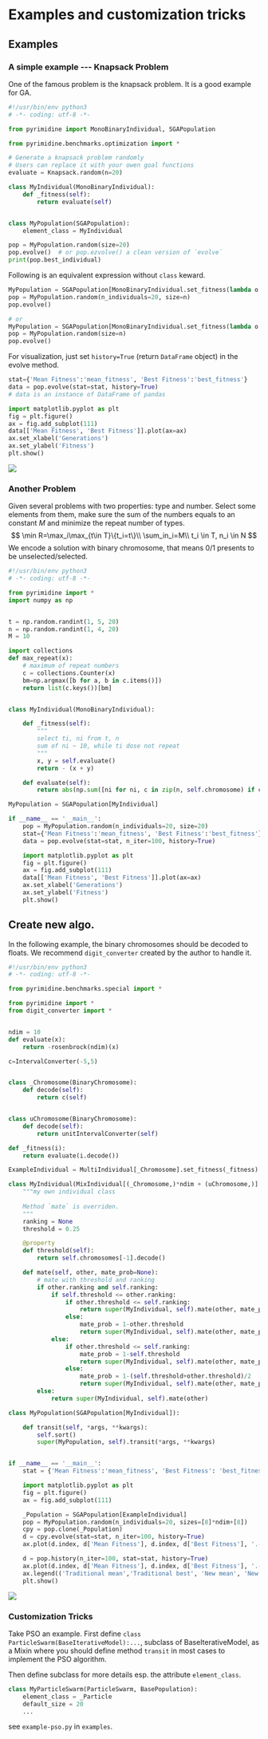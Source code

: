 # Examples and customization tricks

## Examples

### A simple example --- Knapsack Problem

One of the famous problem is the knapsack problem. It is a good example for GA.

```python
#!/usr/bin/env python3
# -*- coding: utf-8 -*-

from pyrimidine import MonoBinaryIndividual, SGAPopulation

from pyrimidine.benchmarks.optimization import *

# Generate a knapsack problem randomly
# Users can replace it with your owen goal functions
evaluate = Knapsack.random(n=20)

class MyIndividual(MonoBinaryIndividual):
    def _fitness(self):
        return evaluate(self)


class MyPopulation(SGAPopulation):
    element_class = MyIndividual

pop = MyPopulation.random(size=20)
pop.evolve()  # or pop.ezvolve() a clean version of `evolve`
print(pop.best_individual)
```

Following is an equivalent expression without `class` keward.
```python
MyPopulation = SGAPopulation[MonoBinaryIndividual.set_fitness(lambda o: _evaluate(o.chromosome))]
pop = MyPopulation.random(n_individuals=20, size=n)
pop.evolve()

# or
MyPopulation = SGAPopulation[MonoBinaryIndividual.set_fitness(lambda o: _evaluate(o.chromosome))] // 20
pop = MyPopulation.random(size=n)
pop.evolve()
```

For visualization, just set `history=True` (return `DataFrame` object) in the evolve method.

```python
stat={'Mean Fitness':'mean_fitness', 'Best Fitness':'best_fitness'}
data = pop.evolve(stat=stat, history=True)
# data is an instance of DataFrame of pandas

import matplotlib.pyplot as plt
fig = plt.figure()
ax = fig.add_subplot(111)
data[['Mean Fitness', 'Best Fitness']].plot(ax=ax)
ax.set_xlabel('Generations')
ax.set_ylabel('Fitness')
plt.show()
```

![](history.png)



### Another Problem

Given several problems with two properties: type and number. Select some elements from them, make sure the sum of the numbers equals to an constant $M$ and minimize the repeat number of types.
$$
\min  R=\max_i\max_{t\in T}\{t_i=t\}\\
\sum_in_i=M\\
t_i \in T, n_i \in N
$$
We encode a solution with binary chromosome, that means 0/1 presents to be unselected/selected.

```python
#!/usr/bin/env python3
# -*- coding: utf-8 -*-

from pyrimidine import *
import numpy as np


t = np.random.randint(1, 5, 20)
n = np.random.randint(1, 4, 20)
M = 10

import collections
def max_repeat(x):
    # maximum of repeat numbers
    c = collections.Counter(x)
    bm=np.argmax([b for a, b in c.items()])
    return list(c.keys())[bm]


class MyIndividual(MonoBinaryIndividual):

    def _fitness(self):
        """
        select ti, ni from t, n
        sum of ni ~ 10, while ti dose not repeat
        """
        x, y = self.evaluate()
        return - (x + y)

    def evaluate(self):
        return abs(np.sum([ni for ni, c in zip(n, self.chromosome) if c==1])-M), max_repeat(ti for ti, c in zip(t, self.chromosome) if c==1)

MyPopulation = SGAPopulation[MyIndividual]

if __name__ == '__main__':
    pop = MyPopulation.random(n_individuals=20, size=20)
    stat={'Mean Fitness':'mean_fitness', 'Best Fitness':'best_fitness'}
    data = pop.evolve(stat=stat, n_iter=100, history=True)

    import matplotlib.pyplot as plt
    fig = plt.figure()
    ax = fig.add_subplot(111)
    data[['Mean Fitness', 'Best Fitness']].plot(ax=ax)
    ax.set_xlabel('Generations')
    ax.set_ylabel('Fitness')
    plt.show()

```





## Create new algo.

In the following example, the binary chromosomes should be decoded to floats. We recommend `digit_converter` created by the author to handle it.

```python
#!/usr/bin/env python3
# -*- coding: utf-8 -*-

from pyrimidine.benchmarks.special import *

from pyrimidine import *
from digit_converter import *


ndim = 10
def evaluate(x):
    return -rosenbrock(ndim)(x)

c=IntervalConverter(-5,5)


class _Chromosome(BinaryChromosome):
    def decode(self):
        return c(self)


class uChromosome(BinaryChromosome):
    def decode(self):
        return unitIntervalConverter(self)

def _fitness(i):
    return evaluate(i.decode())

ExampleIndividual = MultiIndividual[_Chromosome].set_fitness(_fitness)

class MyIndividual(MixIndividual[(_Chromosome,)*ndim + (uChromosome,)].set_fitness(_fitness)):
    """my own individual class
    
    Method `mate` is overriden.
    """
    ranking = None
    threshold = 0.25

    @property
    def threshold(self):
        return self.chromosomes[-1].decode()

    def mate(self, other, mate_prob=None):
        # mate with threshold and ranking
        if other.ranking and self.ranking:
            if self.threshold <= other.ranking:
                if other.threshold <= self.ranking:
                    return super(MyIndividual, self).mate(other, mate_prob=0.95)
                else:
                    mate_prob = 1-other.threshold
                    return super(MyIndividual, self).mate(other, mate_prob)
            else:
                if other.threshold <= self.ranking:
                    mate_prob = 1-self.threshold
                    return super(MyIndividual, self).mate(other, mate_prob=0.95)
                else:
                    mate_prob = 1-(self.threshold+other.threshold)/2
                    return super(MyIndividual, self).mate(other, mate_prob)
        else:
            return super(MyIndividual, self).mate(other)

class MyPopulation(SGAPopulation[MyIndividual]):

    def transit(self, *args, **kwargs):
        self.sort()
        super(MyPopulation, self).transit(*args, **kwargs)


if __name__ == '__main__':
    stat = {'Mean Fitness':'mean_fitness', 'Best Fitness': 'best_fitness'}

    import matplotlib.pyplot as plt
    fig = plt.figure()
    ax = fig.add_subplot(111)

    _Population = SGAPopulation[ExampleIndividual]
    pop = MyPopulation.random(n_individuals=20, sizes=[8]*ndim+[8])
    cpy = pop.clone(_Population)
    d = cpy.evolve(stat=stat, n_iter=100, history=True)
    ax.plot(d.index, d['Mean Fitness'], d.index, d['Best Fitness'], '.-')

    d = pop.history(n_iter=100, stat=stat, history=True)
    ax.plot(d.index, d['Mean Fitness'], d.index, d['Best Fitness'], '.-')
    ax.legend(('Traditional mean','Traditional best', 'New mean', 'New best'))
    plt.show()

```



![](comparison.png)



### Customization Tricks

Take PSO an example. First define `class ParticleSwarm(BaseIterativeModel):...`, subclass of BaseIterativeModel, as a Mixin where you should define method `transit` in most cases to implement the PSO algorithm.

Then define subclass for more details esp. the attribute `element_class`.

```python
class MyParticleSwarm(ParticleSwarm, BasePopulation):
    element_class = _Particle
    default_size = 20
    ...
```

see `example-pso.py` in `examples`.
